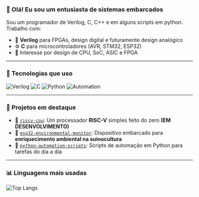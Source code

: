 ### 👋 Olá! Eu sou um entusiasta de sistemas embarcados

Sou um programador de Verilog, C, C++ e em alguns scripts em python. Trabalho com:

- 🔌 **Verilog** para FPGAs, design digital e futuramente design analógico
- ⚙️ **C** para microcontroladores (AVR, STM32, ESP32)
- 🧠 Interesse por design de CPU, SoC, ASIC e FPGA

---

### 🚀 Tecnologias que uso

![Verilog](https://img.shields.io/badge/HDL-Verilog-orange)
![C](https://img.shields.io/badge/C-Embedded-blue)
![Python](https://img.shields.io/badge/Python-Automation-yellow)
![Automation](https://img.shields.io/badge/Automation-Scripts-green)

---

### 📂 Projetos em destaque

- 🔧 [`riscv-cpu`](https://github.com/seuusuario/riscv-cpu): Um processador **RISC-V** simples feito do zero **(EM DESENVOLVIMENTO)**
- 🧠 [`esp32-environmental-monitor`](https://github.com/seuusuario/esp32-environmental-monitor): Dispositivo embarcado para **enriquecimento ambiental na suinocultura**
- 📡 [`python-automation-scripts`](https://github.com/seuusuario/python-automation-scripts): Scripts de automação em Python para tarefas do dia a dia

---

### 📊 Linguagens mais usadas

![Top Langs](https://github-readme-stats.vercel.app/api/top-langs/?username=seuusuario&layout=compact&theme=radical)
